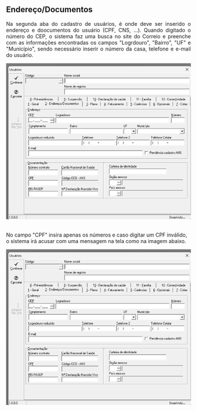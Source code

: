 ## Endereço/Documentos

<p align="justify">Na segunda aba do cadastro de usuários, é onde deve ser inserido o endereço e doocumentos do usuário (CPF, CNS, ...). Quando digitado o número do CEP, o sistema faz uma busca no site do Correio e preenche com as informações encontradas os campos "Logrdouro", "Bairro", "UF" e "Município", sendo necessário inserir o número da casa, telefone e e-mail do usuário.</p>

<div align="center">
  <img src="https://github.com/LucasLD1/Manual-CPS/blob/main/Imagens/endereco_usuario.png">
</div>
<br>

<p>No campo "CPF" insira apenas os números e caso digitar um CPF inválido, o sistema irá acusar com uma mensagem na tela como na imagem abaixo.</p>

<div align="center">
  <img src="https://github.com/LucasLD1/Manual-CPS/blob/main/Imagens/endereco_usuario.png">
</div>
<br>
